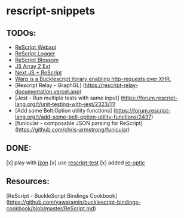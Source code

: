 # rescript-snippets

## TODOs:
* [ReScript Webapi](https://github.com/tinymce/rescript-webapi)
* [ReScript Logger](https://github.com/shakacode/rescript-logger)
* [ReScript Blossom](https://github.com/johnridesabike/rescript-blossom)
* [JS Array 2 Ext](https://github.com/nyinyithann/rescript-js-array2-extension)
* [Next JS + ReScript](https://github.com/ryyppy/rescript-nextjs-template)
* [Warp is a Bucklescript library enabling http-requests over XHR.](https://github.com/eWert-Online/warp)
* [Rescript Relay - GraphGL] (https://rescript-relay-documentation.vercel.app)
* [Jest - Run multiple tests with same input] (https://forum.rescript-lang.org/t/unit-testing-with-jest/2323/11)
* [Add some Belt.Option utility functions] (https://forum.rescript-lang.org/t/add-some-belt-option-utility-functions/2437)
* [funicular - composable JSON parsing for ReScript] (https://github.com/chris-armstrong/funicular)

## DONE:
[x] play with [jzon](https://github.com/nkrkv/jzon)
[x] use [rescript-test](https://github.com/bloodyowl/rescript-test)
[x] added [re-optic](https://github.com/scoville/re-optic)

## Resources:
[ReScript - BuckleScript Bindings Cookbook] (https://github.com/yawaramin/bucklescript-bindings-cookbook/blob/master/ReScript.md)

